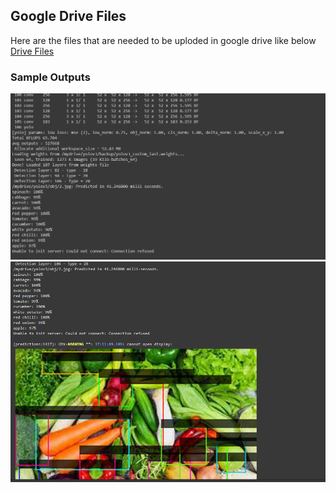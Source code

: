 ## Google Drive Files
Here are the files that are needed to be uploded in google drive like below
<br/>[Drive Files](https://drive.google.com/drive/folders/1wzi36eTOIGBf7Nd0KfBZh1GMlZ5PJ9MP?usp=sharing "yolov3")

### Sample Outputs
![output1](output1.PNG)
![output](output.PNG)
